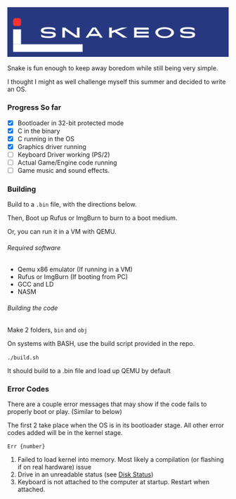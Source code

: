 <img src="SnakeOS.png">

Snake is fun enough to keep away boredom while still being very simple.

I thought I might as well challenge myself this summer and decided to write an OS.

### Progress So far

- [x] Bootloader in 32-bit protected mode
- [x] C in the binary
- [x] C running in the OS
- [x] Graphics driver running
- [ ] Keyboard Driver working (PS/2)
- [ ] Actual Game/Engine code running
- [ ] Game music and sound effects.

### Building

Build to a `.bin` file, with the directions below.

Then, Boot up Rufus or ImgBurn to burn to a boot medium.

Or, you can run it in a VM with QEMU.

###### Required software

- Qemu x86 emulator (If running in a VM)
- Rufus or ImgBurn  (If booting from PC)
- GCC and LD
- NASM

###### Building the code

Make 2 folders, `bin` and `obj`

On systems with BASH, use the build script provided in the repo.

`./build.sh`

It should build to a .bin file and load up QEMU by default

### Error Codes

There are a couple error messages that may show if the code fails to properly boot or play.
(Similar to below)

The first 2 take place when the OS is in its bootloader stage.
All other error codes added will be in the kernel stage.

```
Err {number}
```

1. Failed to load kernel into memory. Most likely a compilation (or flashing if on real hardware) issue
2. Drive in an unreadable status (see [Disk Status](https://stanislavs.org/helppc/int_13-1.html))
3. Keyboard is not attached to the computer at startup. Restart when attached.
